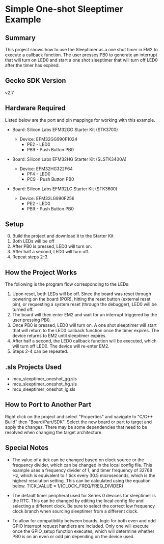 # Simple One-shot Sleeptimer Example 

## Summary
This project shows how to use the Sleeptimer as a one shot timer in EM2 to 
execute a callback function. The user presses PB0 to generate an interrupt that
will turn on LED0 and start a one shot sleeptimer that will turn off LED0 after
the timer has expired.

## Gecko SDK Version
v2.7

## Hardware Required
Listed below are the port and pin mappings for working with this example.

* Board:  Silicon Labs EFM32GG Starter Kit (STK3700)
	* Device: EFM32GG990F1024
		* PE2 - LED0
		* PB9 - Push Button PB0

* Board:  Silicon Labs EFM32HG Starter Kit (SLSTK3400A)
	* Device: EFM32HG322F64
		* PF4 - LED0
		* PC9 - Push Button PB0

* Board:  Silicon Labs EFM32LG Starter Kit (STK3600)
	* Device: EFM32LG990F256
		* PE2 - LED0
		* PB9 - Push Button PB0

## Setup
0. Build the project and download it to the Starter Kit
1. Both LEDs will be off
2. After PB0 is pressed, LED0 will turn on.
3. After half a second, LED0 will turn off.
4. Repeat steps 2-3.

## How the Project Works
The following is the program flow corresponding to the LEDs:
1. Upon reset, both LEDs will be off. Since the board was reset through 
   powering on the board (POR), hitting the reset button (external reset pin), 
   or requesting a system reset (through the debugger), LED0 will be turned off.
2. The board will then enter EM2 and wait for an interrupt triggered by the user
   pressing PB0. 
3. Once PB0 is pressed, LED0 will turn on. A one shot sleeptimer will start that
   will return to the LED0 callback function once the timer expires. The device 
   returns to EM2 until sleeptimer expires.
4. After half a second, the LED0 callback function will be executed, which will
   turn off LED0. The device will re-enter EM2. 
5. Steps 2-4 can be repeated.

## .sls Projects Used
* mcu_sleeptimer_oneshot_gg.sls
* mcu_sleeptimer_oneshot_hg.sls
* mcu_sleeptimer_oneshot_lg.sls

## How to Port to Another Part
Right click on the project and select "Properties" and navigate to "C/C++ 
Build" then "Board/Part/SDK". Select the new board or part to target and apply 
the changes. There may be some dependencies that need to be resolved when 
changing the target architecture. 

## Special Notes
* The value of a tick can be changed based on clock source or the frequency 
divider, which can be changed in the local config file. This example uses a 
frequency divider of 1, and timer frequency of 32768 Hz, which is equivalent 
to 1 tick every 30.5 microseconds, which is the highest resolution setting. 
This can be calculated using the equation below.
	TICK_VALUE = 1/(CLOCK_FREQ/FREQ_DIVIDER)

* The default timer peripheral used for Series 0 devices for sleeptimer is 
the RTC. This can be changed by editing the local config file and selecting a 
different clock. Be sure to select the correct low frequency clock branch when 
sourcing sleeptimer from a different clock.

* To allow for compatibility between boards, logic for both even and odd
GPIO interrupt request handlers are included. Only one will execute once the 
GPIO_setup function executes, which will determine whether PB0 is on an even
or odd pin depending on the device used.
